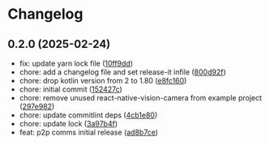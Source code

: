 # Changelog

## 0.2.0 (2025-02-24)

* fix: update yarn lock file ([10ff9dd](https://github.com/3210jr/rn-local-p2p/commit/10ff9dd))
* chore: add a changelog file and set release-it infile ([800d92f](https://github.com/3210jr/rn-local-p2p/commit/800d92f))
* chore: drop kotlin version from 2 to 1.80 ([e8fc160](https://github.com/3210jr/rn-local-p2p/commit/e8fc160))
* chore: initial commit ([152427c](https://github.com/3210jr/rn-local-p2p/commit/152427c))
* chore: remove unused react-native-vision-camera from example project ([297e982](https://github.com/3210jr/rn-local-p2p/commit/297e982))
* chore: update commitlint deps ([4cb1e80](https://github.com/3210jr/rn-local-p2p/commit/4cb1e80))
* chore: update lock ([3a97b4f](https://github.com/3210jr/rn-local-p2p/commit/3a97b4f))
* feat: p2p comms initial release ([ad8b7ce](https://github.com/3210jr/rn-local-p2p/commit/ad8b7ce))
